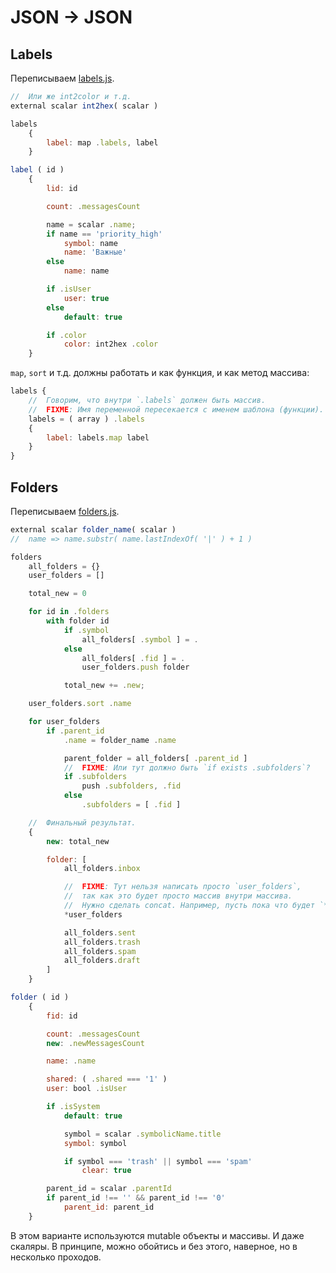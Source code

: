 # JSON -> JSON

## Labels

Переписываем [labels.js](https://github.yandex-team.ru/Daria/mail-node/blob/master/jsx/labels.js).

```js
//  Или же int2color и т.д.
external scalar int2hex( scalar )

labels
    {
        label: map .labels, label
    }

label ( id )
    {
        lid: id

        count: .messagesCount

        name = scalar .name;
        if name == 'priority_high'
            symbol: name
            name: 'Важные'
        else
            name: name

        if .isUser
            user: true
        else
            default: true

        if .color
            color: int2hex .color
    }
```

`map`, `sort` и т.д. должны работать и как функция, и как метод массива:

```js
labels {
    //  Говорим, что внутри `.labels` должен быть массив.
    //  FIXME: Имя переменной пересекается с именем шаблона (функции).
    labels = ( array ) .labels
    {
        label: labels.map label
    }
}
```


## Folders

Переписываем [folders.js](https://github.yandex-team.ru/Daria/mail-node/blob/master/jsx/folders.js).

```js
external scalar folder_name( scalar )
//  name => name.substr( name.lastIndexOf( '|' ) + 1 )

folders
    all_folders = {}
    user_folders = []

    total_new = 0

    for id in .folders
        with folder id
            if .symbol
                all_folders[ .symbol ] = .
            else
                all_folders[ .fid ] = .
                user_folders.push folder

            total_new += .new;

    user_folders.sort .name

    for user_folders
        if .parent_id
            .name = folder_name .name

            parent_folder = all_folders[ .parent_id ]
            //  FIXME: Или тут должно быть `if exists .subfolders`?
            if .subfolders
                push .subfolders, .fid
            else
                .subfolders = [ .fid ]

    //  Финальный результат.
    {
        new: total_new

        folder: [
            all_folders.inbox

            //  FIXME: Тут нельзя написать просто `user_folders`,
            //  так как это будет просто массив внутри массива.
            //  Нужно сделать concat. Например, пусть пока что будет `*user_folders`.
            *user_folders

            all_folders.sent
            all_folders.trash
            all_folders.spam
            all_folders.draft
        ]
    }

folder ( id )
    {
        fid: id

        count: .messagesCount
        new: .newMessagesCount

        name: .name

        shared: ( .shared === '1' )
        user: bool .isUser

        if .isSystem
            default: true

            symbol = scalar .symbolicName.title
            symbol: symbol

            if symbol === 'trash' || symbol === 'spam'
                clear: true

        parent_id = scalar .parentId
        if parent_id !== '' && parent_id !== '0'
            parent_id: parent_id
    }
```

В этом варианте используются mutable объекты и массивы. И даже скаляры.
В принципе, можно обойтись и без этого, наверное, но в несколько проходов.

